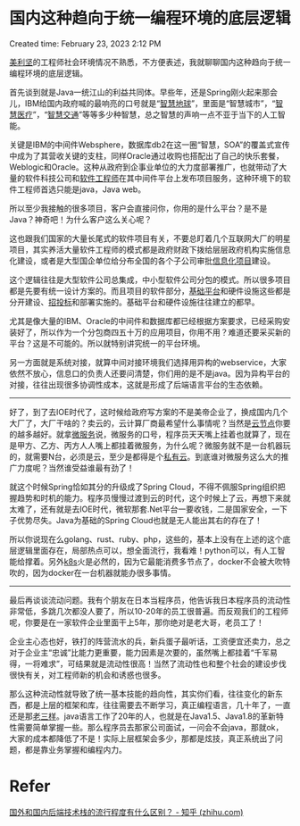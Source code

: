 # 国内这种趋向于统一编程环境的底层逻辑

Created time: February 23, 2023 2:12 PM

[美利坚](https://www.zhihu.com/search?q=%E7%BE%8E%E5%88%A9%E5%9D%9A&search_source=Entity&hybrid_search_source=Entity&hybrid_search_extra=%7B%22sourceType%22%3A%22answer%22%2C%22sourceId%22%3A1770534652%7D)的工程师社会环境情况不熟悉，不方便表述，我就聊聊国内这种趋向于统一编程环境的底层逻辑。

首先谈到就是Java一统江山的利益共同体。早些年，还是Spring刚火起来那会儿，IBM给国内政府喊的最响亮的口号就是“[智慧地球](https://www.zhihu.com/search?q=%E6%99%BA%E6%85%A7%E5%9C%B0%E7%90%83&search_source=Entity&hybrid_search_source=Entity&hybrid_search_extra=%7B%22sourceType%22%3A%22answer%22%2C%22sourceId%22%3A1770534652%7D)”，里面是“智慧城市”，“[智慧医疗](https://www.zhihu.com/search?q=%E6%99%BA%E6%85%A7%E5%8C%BB%E7%96%97&search_source=Entity&hybrid_search_source=Entity&hybrid_search_extra=%7B%22sourceType%22%3A%22answer%22%2C%22sourceId%22%3A1770534652%7D)”，“[智慧交通](https://www.zhihu.com/search?q=%E6%99%BA%E6%85%A7%E4%BA%A4%E9%80%9A&search_source=Entity&hybrid_search_source=Entity&hybrid_search_extra=%7B%22sourceType%22%3A%22answer%22%2C%22sourceId%22%3A1770534652%7D)”等等多少种智慧，总之智慧的声响一点不亚于当下的人工智能。

关键是IBM的中间件Websphere，数据库db2在这一圈“智慧，SOA”的覆盖式宣传中成为了其营收关键的支柱，同样Oracle通过收购也搭配出了自己的快乐套餐，Weblogic和Oracle。这种从政府到企事业单位的大力度部署推广，也就带动了大量的软件科技公司和[软件工程师](https://www.zhihu.com/search?q=%E8%BD%AF%E4%BB%B6%E5%B7%A5%E7%A8%8B%E5%B8%88&search_source=Entity&hybrid_search_source=Entity&hybrid_search_extra=%7B%22sourceType%22%3A%22answer%22%2C%22sourceId%22%3A1770534652%7D)在其中间件平台上发布项目服务，这种环境下的软件工程师首选只能是java，Java web。

所以至少我接触的很多项目，客户会直接问你，你用的是什么平台？是不是Java？神奇吧！为什么客户这么关心呢？

这也跟我们国家的大量长尾式的软件项目有关，不要总盯着几个互联网大厂的明星项目，其实养活大量软件工程师的模式都是政府财政下拨给层层政府机构实施信息化建设，或者是大型国企单位给分布全国的各个子公司审批[信息化项目](https://www.zhihu.com/search?q=%E4%BF%A1%E6%81%AF%E5%8C%96%E9%A1%B9%E7%9B%AE&search_source=Entity&hybrid_search_source=Entity&hybrid_search_extra=%7B%22sourceType%22%3A%22answer%22%2C%22sourceId%22%3A1770534652%7D)建设。

这个逻辑往往是大型软件公司总集成，中小型软件公司分包的模式。所以很多项目都是先要有统一设计方案的。而且项目的软件部分，[基础平台](https://www.zhihu.com/search?q=%E5%9F%BA%E7%A1%80%E5%B9%B3%E5%8F%B0&search_source=Entity&hybrid_search_source=Entity&hybrid_search_extra=%7B%22sourceType%22%3A%22answer%22%2C%22sourceId%22%3A1770534652%7D)和硬件设施这些都是分开建设、[招投标](https://www.zhihu.com/search?q=%E6%8B%9B%E6%8A%95%E6%A0%87&search_source=Entity&hybrid_search_source=Entity&hybrid_search_extra=%7B%22sourceType%22%3A%22answer%22%2C%22sourceId%22%3A1770534652%7D)和部署实施的。基础平台和硬件设施往往建立的都早。

尤其是像大量的IBM、Oracle的中间件和数据库都已经根据方案要求，已经采购安装好了，所以作为一个分包商四五十万的应用项目，你用不用？难道还要采买新的平台？这是不可能的。所以就特别讲究统一的平台环境。

另一方面就是系统对接，就算中间对接环境我们选择用异构的webservice，大家依然不放心，信息口的负责人还要问清楚，你们用的是不是java。因为异构平台的对接，往往出现很多协调性成本，这就是形成了后端语言平台的生态依赖。

---

好了，到了去IOE时代了，这时候给政府写方案的不是美帝企业了，换成国内几个大厂了，大厂干啥的？卖云的，云计算厂商最希望什么事情呢？当然是[云节点](https://www.zhihu.com/search?q=%E4%BA%91%E8%8A%82%E7%82%B9&search_source=Entity&hybrid_search_source=Entity&hybrid_search_extra=%7B%22sourceType%22%3A%22answer%22%2C%22sourceId%22%3A1770534652%7D)你要的越多越好。就拿[微服务](https://www.zhihu.com/search?q=%E5%BE%AE%E6%9C%8D%E5%8A%A1&search_source=Entity&hybrid_search_source=Entity&hybrid_search_extra=%7B%22sourceType%22%3A%22answer%22%2C%22sourceId%22%3A1770534652%7D)说，微服务的口号，程序员天天嘴上挂着也就算了，现在是甲方、乙方、丙方人人嘴上都挂着微服务，为什么呢？微服务就不是一台机器玩的，就需要N台，必须是云，至少是都得是个[私有云](https://www.zhihu.com/search?q=%E7%A7%81%E6%9C%89%E4%BA%91&search_source=Entity&hybrid_search_source=Entity&hybrid_search_extra=%7B%22sourceType%22%3A%22answer%22%2C%22sourceId%22%3A1770534652%7D)。到底谁对微服务这么大的推广力度呢？当然谁受益谁最有劲了！

就这个时候Spring恰如其分的升级成了Spring Cloud，不得不佩服Spring组织把握趋势和时机的能力。程序员慢慢过渡到云的时代，这个时候上了云，再想下来就太难了，还有就是去IOE时代，微软那套.Net平台一要收钱，二是国家安全，一下子优势尽失。Java为基础的Spring Cloud也就是无人能出其右的存在了！

所以你说现在么golang、rust、ruby、php，这些的，基本上没有在上述的这个底层逻辑里面存在，局部热点可以，想全面流行，我看难！python可以，有人工智能给撑着。另外[k8s](https://www.zhihu.com/search?q=k8s&search_source=Entity&hybrid_search_source=Entity&hybrid_search_extra=%7B%22sourceType%22%3A%22answer%22%2C%22sourceId%22%3A1770534652%7D)火是必然的，因为它最能消费多节点了，docker不会被大吹特吹的，因为docker在一台机器就能办很多事情。

---

最后再谈谈流动问题。我有个朋友在日本当程序员，他告诉我日本程序员的流动性非常低，多跳几次都没人要了，所以10-20年的员工很普遍。而反观我们的工程师呢，你要是在一家软件企业里面干上5年，那你绝对是老大哥，老员工了！

企业主心态也好，铁打的阵营流水的兵，新兵蛋子最听话，工资便宜还卖力，总之对于企业主“忠诚”比能力更重要，能力因素是次要的，虽然嘴上都挂着“千军易得，一将难求”，可结果就是流动性很高！当然了流动性也和整个社会的建设步伐很快有关，对工程师新的机会和诱惑也很多。

那么这种流动性就导致了统一基本技能的趋向性，其实你们看，往往变化的新东西，都是上层的框架和库，往往需要去不断学习，真正编程语言，几十年了，一直还是那[老三样](https://www.zhihu.com/search?q=%E8%80%81%E4%B8%89%E6%A0%B7&search_source=Entity&hybrid_search_source=Entity&hybrid_search_extra=%7B%22sourceType%22%3A%22answer%22%2C%22sourceId%22%3A1770534652%7D)。java语言工作了20年的人，也就是在Java1.5、Java1.8的革新特性需要简单掌握一些。那么程序员去那家公司面试，一问会不会java，那就ok，大家的成本都降低了不是！实际上层框架会多少，那都是炫技，真正系统出了问题，都是靠业务掌握和编程内力。

# Refer

[国外和国内后端技术栈的流行程度有什么区别？ - 知乎 (zhihu.com)](https://www.zhihu.com/question/325673006)
